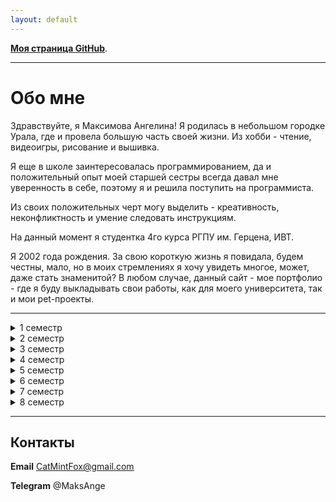 ```yaml
---
layout: default
---
```


**[Моя страница GitHub](https://github.com/MintAnge)**.

* * *

# Обо мне

Здравствуйте, я Максимова Ангелина! 
Я родилась в небольшом городке Урала, где и провела большую часть своей жизни. Из хобби - чтение, видеоигры, рисование и вышивка.

Я еще в школе заинтересовалась программированием, да и положительный опыт моей старшей сестры всегда давал мне уверенность в себе, поэтому я и решила поступить на программиста.

Из своих положительных черт могу выделить - креативность, неконфликтность и умение следовать инструкциям. 

На данный момент я студентка 4го курса РГПУ им. Герцена, ИВТ.

Я 2002 года рождения. За свою короткую жизнь я повидала, будем честны, мало, но в моих стремлениях я хочу увидеть многое, может, даже стать знаменитой?
В любом случае, данный сайт - мое портфолио - где я буду выкладывать свои работы, как для моего университета, так и мои pet-проекты.

* * *
<details><summary> 1 семестр </summary>
  
  Модуль "Дискретные структуры". Дискретная математика для программистов
  Модуль "Информатика и физика для инженеров". Информатика
  Модуль "Информатика и физика для инженеров". Физика
  [Модуль "Информационные технологии в математике и физике". Информационные технологии в математике](https://drive.google.com/drive/folders/10v3dMv_QZDW9BrMHeEFzzG2VlfIfuGM-?usp=drive_link)
  Модуль "Информационные технологии в математике и физике". Основы компьютерной алгебры
  Модуль "Математика для инженеров". Линейная алгебра и теория матриц
  Модуль "Общекультурный мировоззренческий экономический". Безопасность жизнедеятельности
  Модуль "Общекультурный мировоззренческий экономический". Физическая культура и спорт
  Модуль "Общекультурный мировоззренческий экономический". Философия
  Модуль "Общекультурный мировоззренческий экономический". Экономика
  Первая помощь при заболеваниях и травмах
     
</details>

<details><summary> 2 семестр </summary>
  
  Модуль "Дискретные структуры"
  Модуль "Информатика и физика для инженеров". Физика
  [Модуль "Информационные технологии в математике и физике". Информационные технологии](https://drive.google.com/drive/folders/1qnrStCc2zpt7630wSMXa3C8gmpfZIz_D?usp=drive_link)
  Модуль "Математика для инженеров". Аналитическая геометрия
  Модуль "Математика для инженеров". Линейная алгебра и теория матриц
  Модуль "Математика для инженеров". Математический анализ
  [Модуль "Общекультурный мировоззренческий экономический". Иностранный язык (английский)](https://drive.google.com/drive/folders/1jVPw0mTnyNm--TVuu0sa8JlroAZ22TnW?usp=drive_link)
  Модуль "Общекультурный мировоззренческий экономический". История
  Программирование
  Физическая культура и спорт (элективная дисциплина)
     
</details>

<details><summary> 3 семестр </summary>
  
  Модуль "Информатика и физика для инженеров". Физика
  Модуль "Информационные технологии в математике и физике". Физика полупроводников
  Модуль "Технологии и методы вычислений". Анализ данных и основы Data science
  Модуль "Технологии и методы вычислений". Вычислительная математика
     
</details>

<details><summary> 4 семестр </summary>
  
  [Модуль "Компьютерная графика и управление информацией". Базы данных](https://drive.google.com/drive/folders/1MG1LvcnLJbabw7j2EIBv9ViT84DFS2vz?usp=drive_link)
  Модуль "Математика для инженеров". Интегралы и дифференциальные уравнения
  Модуль "Общекультурный мировоззренческий экономический". Иностранный язык (английский)
  Модуль "Организация и архитектура ЭВМ". Вычислительная техника
  Модуль "Организация и архитектура ЭВМ". Операционные системы
  Модуль "Проектирование и разработка веб-решений"
  Модуль "Технологии и методы вычислений". Анализ данных и основы Data science
  Модуль "Технологии и методы вычислений". Технологии компьютерного моделирования
  [Программирование](https://drive.google.com/drive/folders/1YNzsLWIYciSYnPVFSRGBGXYo4Bac7tgi?usp=drive_link)
     
</details>

<details><summary> 5 семестр </summary>
  
  Модуль "Информационные ресурсы и средства профессиональной деятельности инженера". Пакеты прикладных программ для статистической обработки и анализа данных
  [Модуль "Информационные технологии в управлении в IT-компании". IT-менеджмент](https://drive.google.com/drive/folders/1omoujcCmjEWXp46An0-jk20vxJO9JlxD?usp=drive_link)
  Модуль "Информационные технологии в управлении в IT-компании". Основы бизнес-информатики
  [Модуль "Информационные технологии". Информационные технологии в изучении иностранных языков](https://drive.google.com/drive/folders/1gevn1ugTNgk-06NclcLOUTImZPc1b1KG?usp=drive_link)
  Модуль "Компьютерная графика и управление информацией". Компьютерная графика
  [Модуль "Компьютерная графика и управление информацией". Математические основы компьютерной графики](https://drive.google.com/drive/folders/1C4mPiZrnPsLCyUwPt6bCZ3qRVH73KMRS?usp=drive_link)
  Модуль "Организация и архитектура ЭВМ". Сети и телекоммуникации
  [Программирование](https://drive.google.com/drive/folders/1vF6fyJF40If4uFIIyNk3TWYrXzXMueLX?usp=drive_link)
     
</details>

<details><summary> 6 семестр </summary>
  
  [Модуль "Информационные ресурсы и средства профессиональной деятельности инженера". Математические основы глубокого обучения](https://drive.google.com/drive/folders/1lSYjgm84CzhcF3jEDnxNBqyi1wxmKL6u?usp=drive_link)
  Модуль "Информационные технологии в управлении в IT-компании". Основы электронного управления
  Модуль "Информационные технологии". Основы корпоративного электронного обучения
  [Модуль "Информационные технологии". Прикладные информационные технологии](https://drive.google.com/drive/folders/1-juZE-SjQeFWAzkjCnq3CLyXHqqIODjK?usp=drive_link)
  Модуль "Компьютерная графика и управление информацией". Инженерная графика
  Модуль "Общекультурный мировоззренческий экономический". Иностранный язык (английский)
  Модуль "Организация и архитектура ЭВМ". Защита информации
  Модуль "Организация и архитектура ЭВМ". Основы машинного обучения
  [Модуль "Организация и архитектура ЭВМ". Техники и технологии визуализации данных](https://drive.google.com/drive/folders/1VW-KjEtAeZB2bimhWMUloHg8C_mGdp7c?usp=drive_link)
  Программирование
  Физическая культура и спорт (элективная дисциплина)
     
</details>

<details><summary> 7 семестр </summary>
  
  Модуль "Информационные ресурсы и средства профессиональной деятельности инженера". Организация электронной образовательной среды
  [Модуль "Информационные ресурсы и средства профессиональной деятельности инженера". Управление программными проектами](https://drive.google.com/drive/folders/1f7eDfNbR6qS7v8_jaZxqoQzeU62MhpOF?usp=drive_link)
  Модуль "Общекультурный мировоззренческий экономический". Иностранный язык (английский)
  Модуль "Информационные технологии в управлении в IT-компании". Управление проектами разработки программного обеспечения
  Модуль "Математика для инженеров". Обработка данных и статистика
  Модуль "Математика для инженеров". Теория графов и её применение
  Программирование
     
</details>

<details><summary> 8 семестр </summary>
  
  Модуль "Информационные ресурсы и средства профессиональной деятельности инженера". Мировые информационные ресурсы и цифровые библиотеки
  Модуль "Информационные ресурсы и средства профессиональной деятельности инженера". Социальные и профессиональные вопросы информатики и ИТ
  Модуль "Информационные технологии в управлении в IT-компании". IT-рекрутмент
  Модуль "Информационные технологии в управлении в IT-компании". Информационные технологии оценки персонала
  Модуль "Информационные технологии и системы"
  Модуль "Информационные технологии и системы". Математические методы для исследования сферы образования
  Модуль "Особенности профеcсиональной иноязычной коммуникации"
  Модуль "Учебно-исследовательский"
  [Модуль "Учебно-исследовательский". Языки написания спецификаций](https://drive.google.com/drive/folders/1b6IN3bcFmdx4d73ZsjD3b_beroELEB9m?usp=drive_link)
     
</details>

* * *

## Контакты

**Email** CatMintFox@gmail.com

**Telegram** @MaksAnge
